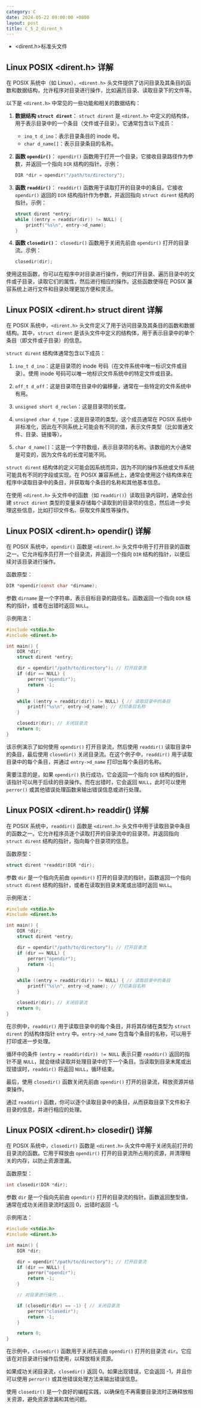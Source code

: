 ```yaml
---
category: C
date: 2024-05-22 09:00:00 +0800
layout: post
title: C_5_2_dirent_h
---
```


+ <dirent.h>标准头文件

## Linux POSIX <dirent.h> 详解

在 POSIX 系统中（如 Linux），`<dirent.h>` 头文件提供了访问目录及其条目的函数和数据结构，允许程序对目录进行操作，比如遍历目录、读取目录下的文件等。

以下是 `<dirent.h>` 中常见的一些功能和相关的数据结构：

1. **数据结构 `struct dirent`**：
   `struct dirent` 是 `<dirent.h>` 中定义的结构体，用于表示目录中的一个条目（文件或子目录）。它通常包含以下成员：
   - `ino_t d_ino`：表示目录条目的 inode 号。
   - `char d_name[]`：表示目录条目的名称。

2. **函数 `opendir()`**：
   `opendir()` 函数用于打开一个目录，它接收目录路径作为参数，并返回一个指向 `DIR` 结构的指针。示例：
   ```c
   DIR *dir = opendir("/path/to/directory");
   ```

3. **函数 `readdir()`**：
   `readdir()` 函数用于读取打开的目录中的条目。它接收 `opendir()` 返回的 `DIR` 结构指针作为参数，并返回指向 `struct dirent` 结构的指针。示例：
   ```c
   struct dirent *entry;
   while ((entry = readdir(dir)) != NULL) {
       printf("%s\n", entry->d_name);
   }
   ```

4. **函数 `closedir()`**：
   `closedir()` 函数用于关闭先前由 `opendir()` 打开的目录流。示例：
   ```c
   closedir(dir);
   ```

使用这些函数，你可以在程序中对目录进行操作，例如打开目录、遍历目录中的文件或子目录，读取它们的属性，然后进行相应的操作。这些函数使得在 POSIX 兼容系统上进行文件和目录处理更加方便和灵活。

## Linux POSIX <dirent.h> struct dirent 详解

在 POSIX 系统中，`<dirent.h>` 头文件定义了用于访问目录及其条目的函数和数据结构。其中，`struct dirent` 是该头文件中定义的结构体，用于表示目录中的单个条目（即文件或子目录）的信息。

`struct dirent` 结构体通常包含以下成员：

1. `ino_t d_ino`：这是目录项的 inode 号码（在文件系统中唯一标识文件或目录）。使用 inode 号码可以唯一地标识文件系统中的特定文件或目录。

2. `off_t d_off`：这是目录项在目录中的偏移量，通常在一些特定的文件系统中有用。

3. `unsigned short d_reclen`：这是目录项的长度。

4. `unsigned char d_type`：这是目录项的类型。这个成员通常在 POSIX 系统中非标准化，因此在不同系统上可能会有不同的值，表示文件类型（比如普通文件、目录、链接等）。

5. `char d_name[]`：这是一个字符数组，表示目录项的名称。该数组的大小通常是可变的，因为文件名的长度可能不同。

`struct dirent` 结构体的定义可能会因系统而异，因为不同的操作系统或文件系统可能具有不同的字段或实现。在 POSIX 兼容系统上，通常会使用这个结构体来在程序中读取目录中的条目，并获取每个条目的名称和其他基本信息。

在使用 `<dirent.h>` 头文件中的函数（如 `readdir()`）读取目录内容时，通常会创建 `struct dirent` 类型的变量来存储每个读取到的目录项的信息，然后进一步处理这些信息，比如打印文件名、获取文件属性等操作。

## Linux POSIX <dirent.h> opendir() 详解

在 POSIX 系统中，`opendir()` 函数是 `<dirent.h>` 头文件中用于打开目录的函数之一。它允许程序员打开一个目录流，并返回一个指向 `DIR` 结构的指针，以便后续对该目录进行操作。

函数原型：
```c
DIR *opendir(const char *dirname);
```

参数 `dirname` 是一个字符串，表示目标目录的路径名。函数返回一个指向 `DIR` 结构的指针，或者在出错时返回 `NULL`。

示例用法：
```c
#include <stdio.h>
#include <dirent.h>

int main() {
    DIR *dir;
    struct dirent *entry;

    dir = opendir("/path/to/directory"); // 打开目录流
    if (dir == NULL) {
        perror("opendir");
        return -1;
    }

    while ((entry = readdir(dir)) != NULL) { // 读取目录中的条目
        printf("%s\n", entry->d_name); // 打印条目名称
    }

    closedir(dir); // 关闭目录流
    return 0;
}
```

该示例演示了如何使用 `opendir()` 打开目录流，然后使用 `readdir()` 读取目录中的条目，最后使用 `closedir()` 关闭目录流。在这个例子中，`readdir()` 用于读取目录中的每个条目，并通过 `entry->d_name` 打印出每个条目的名称。

需要注意的是，如果 `opendir()` 执行成功，它会返回一个指向 `DIR` 结构的指针，该指针可以用于后续的目录操作。而在出错时，它会返回 `NULL`，此时可以使用 `perror()` 或其他错误处理函数来输出错误信息或进行处理。

## Linux POSIX <dirent.h> readdir() 详解

在 POSIX 系统中，`readdir()` 函数是 `<dirent.h>` 头文件中用于读取目录中条目的函数之一。它允许程序员逐个读取打开的目录流中的目录项，并返回指向 `struct dirent` 结构的指针，指向每个目录项的信息。

函数原型：
```c
struct dirent *readdir(DIR *dir);
```

参数 `dir` 是一个指向先前由 `opendir()` 打开的目录流的指针。函数返回一个指向 `struct dirent` 结构的指针，或者在读取到目录末尾或出错时返回 `NULL`。

示例用法：
```c
#include <stdio.h>
#include <dirent.h>

int main() {
    DIR *dir;
    struct dirent *entry;

    dir = opendir("/path/to/directory"); // 打开目录流
    if (dir == NULL) {
        perror("opendir");
        return -1;
    }

    while ((entry = readdir(dir)) != NULL) { // 读取目录中的条目
        printf("%s\n", entry->d_name); // 打印条目名称
    }

    closedir(dir); // 关闭目录流
    return 0;
}
```

在示例中，`readdir()` 用于读取目录中的每个条目，并将其存储在类型为 `struct dirent` 的结构体指针 `entry` 中。`entry->d_name` 包含每个条目的名称，可以用于打印或进一步处理。

循环中的条件 `(entry = readdir(dir)) != NULL` 表示只要 `readdir()` 返回的指针不是 `NULL`，就会继续读取并处理目录中的下一个条目。当读取到目录末尾或出现错误时，`readdir()` 将返回 `NULL`，循环结束。

最后，使用 `closedir()` 函数关闭先前由 `opendir()` 打开的目录流，释放资源并结束操作。

通过 `readdir()` 函数，你可以逐个读取目录中的条目，从而获取目录下文件和子目录的信息，并进行相应的处理。

## Linux POSIX <dirent.h> closedir() 详解

在 POSIX 系统中，`closedir()` 函数是 `<dirent.h>` 头文件中用于关闭先前打开的目录流的函数。它用于释放由 `opendir()` 打开的目录流所占用的资源，并清理相关的内存，以防止资源泄漏。

函数原型：
```c
int closedir(DIR *dir);
```

参数 `dir` 是一个指向先前由 `opendir()` 打开的目录流的指针。函数返回整型值，通常在成功关闭目录流时返回 0，出错时返回 -1。

示例用法：
```c
#include <stdio.h>
#include <dirent.h>

int main() {
    DIR *dir;

    dir = opendir("/path/to/directory"); // 打开目录流
    if (dir == NULL) {
        perror("opendir");
        return -1;
    }

    // 对目录进行操作...

    if (closedir(dir) == -1) { // 关闭目录流
        perror("closedir");
        return -1;
    }

    return 0;
}
```

在示例中，`closedir()` 函数用于关闭先前由 `opendir()` 打开的目录流 `dir`。它应该在对目录进行操作后使用，以释放相关资源。

如果成功关闭目录流，`closedir()` 返回 0。如果出现错误，它会返回 -1，并且你可以使用 `perror()` 或其他错误处理方法来输出错误信息。

使用 `closedir()` 是一个良好的编程实践，以确保在不再需要目录流时正确释放相关资源，避免资源泄漏和其他问题。